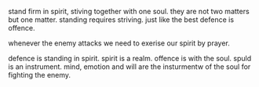 stand firm in spirit, stiving together with one soul.
they are not two matters but one matter. standing requires striving. just like the best defence is offence.

whenever the enemy attacks we need to exerise our spirit by prayer.

defence is standing in spirit. spirit is a realm. offence is with the soul. spuld is an instrument. mind, emotion and will are the insturmentw of the soul for fighting the enemy.
